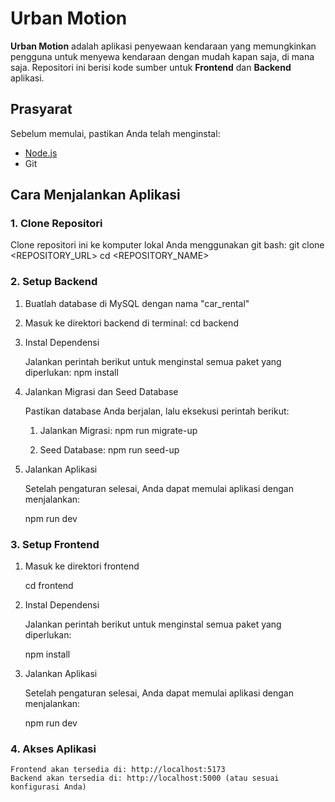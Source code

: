 # Urban Motion

**Urban Motion** adalah aplikasi penyewaan kendaraan yang memungkinkan pengguna untuk menyewa kendaraan dengan mudah kapan saja, di mana saja. Repositori ini berisi kode sumber untuk **Frontend** dan **Backend** aplikasi.

## Prasyarat
Sebelum memulai, pastikan Anda telah menginstal:  
- [Node.js](https://nodejs.org/)  
- Git  

## Cara Menjalankan Aplikasi

### 1. Clone Repositori
Clone repositori ini ke komputer lokal Anda menggunakan git bash:
    git clone <REPOSITORY_URL> 
    cd <REPOSITORY_NAME>

### 2. Setup Backend 

1. Buatlah database di MySQL dengan nama "car_rental"

2. Masuk ke direktori backend di terminal:
    cd backend

3. Instal Dependensi

    Jalankan perintah berikut untuk menginstal semua paket yang diperlukan:
    npm install

4. Jalankan Migrasi dan Seed Database

    Pastikan database Anda berjalan, lalu eksekusi perintah berikut:
    1. Jalankan Migrasi:
        npm run migrate-up

    2. Seed Database:
        npm run seed-up
        
5. Jalankan Aplikasi

    Setelah pengaturan selesai, Anda dapat memulai aplikasi dengan menjalankan:

    npm run dev

### 3. Setup Frontend 
1. Masuk ke direktori frontend
    
    cd frontend


2. Instal Dependensi

    Jalankan perintah berikut untuk menginstal semua paket yang diperlukan:

    npm install
        
3. Jalankan Aplikasi

    Setelah pengaturan selesai, Anda dapat memulai aplikasi dengan menjalankan:

    npm run dev


### 4. Akses Aplikasi
    Frontend akan tersedia di: http://localhost:5173  
    Backend akan tersedia di: http://localhost:5000 (atau sesuai konfigurasi Anda)

